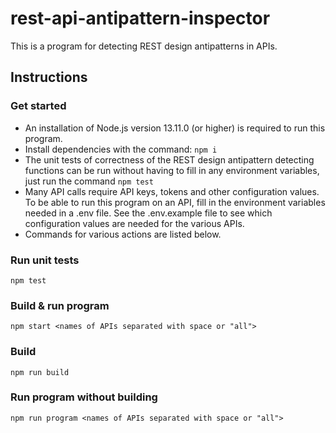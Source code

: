 # rest-api-antipattern-inspector

This is a program for detecting REST design antipatterns in APIs.

## Instructions

### Get started

- An installation of Node.js version 13.11.0 (or higher) is required to run this program.
- Install dependencies with the command: `npm i`
- The unit tests of correctness of the REST design antipattern detecting functions can be run without having to fill in any environment variables, just run the command `npm test`
- Many API calls require API keys, tokens and other configuration values. To be able to run this program on an API, fill in the environment variables needed in a .env file. See the .env.example file to see which configuration values are needed for the various APIs.
- Commands for various actions are listed below.

### Run unit tests

```
npm test
```

### Build & run program

```
npm start <names of APIs separated with space or "all">
```

### Build

```
npm run build
```

### Run program without building

```
npm run program <names of APIs separated with space or "all">
```
